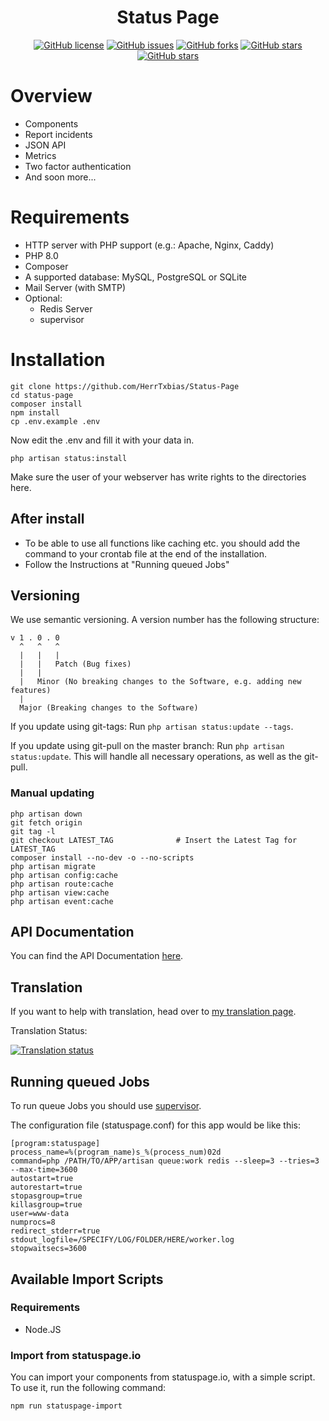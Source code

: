 <h1 align="center">
    Status Page
</h1>

<p align="center">
    <a href="https://github.com/HerrTxbias/Status-Page"><img alt="GitHub license" src="https://img.shields.io/github/license/HerrTxbias/Status-Page"></a>
    <a href="https://github.com/HerrTxbias/Status-Page/issues"><img alt="GitHub issues" src="https://img.shields.io/github/issues/HerrTxbias/Status-Page"></a>
    <a href="https://github.com/HerrTxbias/Status-Page/network"><img alt="GitHub forks" src="https://img.shields.io/github/forks/HerrTxbias/Status-Page"></a>
    <a href="https://github.com/HerrTxbias/Status-Page/stargazers"><img alt="GitHub stars" src="https://img.shields.io/github/stars/HerrTxbias/Status-Page"></a>
    <a href="https://github.com/HerrTxbias/Status-Page/releases"><img alt="GitHub stars" src="https://img.shields.io/github/release/HerrTxbias/Status-Page"></a>
</p>

# Overview
- Components
- Report incidents
- JSON API
- Metrics
- Two factor authentication
- And soon more...

# Requirements
- HTTP server with PHP support (e.g.: Apache, Nginx, Caddy)
- PHP 8.0
- Composer
- A supported database: MySQL, PostgreSQL or SQLite
- Mail Server (with SMTP)
- Optional:
    - Redis Server
    - supervisor

# Installation
``` shell
git clone https://github.com/HerrTxbias/Status-Page
cd status-page
composer install
npm install
cp .env.example .env
```
Now edit the .env and fill it with your data in.
```
php artisan status:install
```
Make sure the user of your webserver has write rights to the directories here.

## After install
- To be able to use all functions like caching etc. you should add the command to your crontab file at the end of the installation.
- Follow the Instructions at "Running queued Jobs"

## Versioning
We use semantic versioning. A version number has the following structure:
````
v 1 . 0 . 0
  ^   ^   ^
  |   |   |
  |   |   Patch (Bug fixes)
  |   |
  |   Minor (No breaking changes to the Software, e.g. adding new features)
  |
  Major (Breaking changes to the Software)
````
If you update using git-tags: Run ``php artisan status:update --tags``.

If you update using git-pull on the master branch: Run ``php artisan status:update``.
This will handle all necessary operations, as well as the git-pull.

### Manual updating
```shell
php artisan down
git fetch origin
git tag -l
git checkout LATEST_TAG              # Insert the Latest Tag for LATEST_TAG
composer install --no-dev -o --no-scripts
php artisan migrate
php artisan config:cache
php artisan route:cache
php artisan view:cache
php artisan event:cache
```

## API Documentation
You can find the API Documentation [here](https://herrtxbias-status.readme.io/reference).

## Translation
If you want to help with translation, head over to [my translation page](https://translate.herrtxbias.net/projects/status-page/).

Translation Status:

<a href="http://translate.herrtxbias.net/engage/status-page/">
<img src="http://translate.herrtxbias.net/widgets/status-page/-/multi-auto.svg" alt="Translation status" />
</a>

## Running queued Jobs
To run queue Jobs you should use [supervisor](https://laravel.com/docs/8.x/queues#supervisor-configuration).

The configuration file (statuspage.conf) for this app would be like this:
```
[program:statuspage]
process_name=%(program_name)s_%(process_num)02d
command=php /PATH/TO/APP/artisan queue:work redis --sleep=3 --tries=3 --max-time=3600
autostart=true
autorestart=true
stopasgroup=true
killasgroup=true
user=www-data
numprocs=8
redirect_stderr=true
stdout_logfile=/SPECIFY/LOG/FOLDER/HERE/worker.log
stopwaitsecs=3600
```

## Available Import Scripts
### Requirements
- Node.JS


### Import from statuspage.io
You can import your components from statuspage.io, with a simple script.
To use it, run the following command:
```shell
npm run statuspage-import
```

